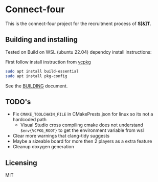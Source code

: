 # Connect-four

This is the connect-four project for the recruitment process of **S[&]T**.

## Building and installing

Tested on Build on WSL (ubuntu 22.04)
dependcy install instructions:

First follow install instruction from [vcpkg](https://learn.microsoft.com/en-us/vcpkg/get_started/get-started?pivots=shell-powershell)

```sh
sudo apt install build-essential
sudo apt install pkg-config
```


See the [BUILDING](BUILDING.md) document.

## TODO's

* Fix `CMAKE_TOOLCHAIN_FILE` in CMakePrests.json for linux so its not a hardcoded path
  * Visual Studio cross compiling cmake does not understand `$env{VCPKG_ROOT}` to get the environment variable from wsl
* Clear more warnings that clang-tidy suggests
* Maybe a sizeable board for more then 2 players as a extra feature
* Cleanup doxygen generation

## Licensing

MIT
